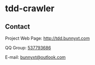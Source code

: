 # tdd-crawler

## Contact
Project Web Page: http://tdd.bunnyxt.com

QQ Group: [537793686](https://jq.qq.com/?_wv=1027&k=588s7nw)

E-mail: bunnyxt@outlook.com
